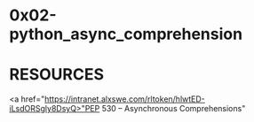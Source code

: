# 0x02-python_async_comprehension

# RESOURCES
<a href="https://intranet.alxswe.com/rltoken/hlwtED-iLsdORSgly8DsyQ>"PEP 530 – Asynchronous Comprehensions"</a>
